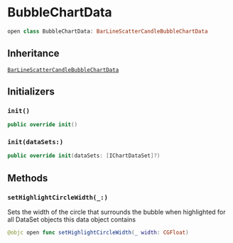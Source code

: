 # BubbleChartData

``` swift
open class BubbleChartData: BarLineScatterCandleBubbleChartData
```

## Inheritance

[`BarLineScatterCandleBubbleChartData`](/BarLineScatterCandleBubbleChartData)

## Initializers

### `init()`

``` swift
public override init()
```

### `init(dataSets:)`

``` swift
public override init(dataSets: [IChartDataSet]?)
```

## Methods

### `setHighlightCircleWidth(_:)`

Sets the width of the circle that surrounds the bubble when highlighted for all DataSet objects this data object contains

``` swift
@objc open func setHighlightCircleWidth(_ width: CGFloat)
```
